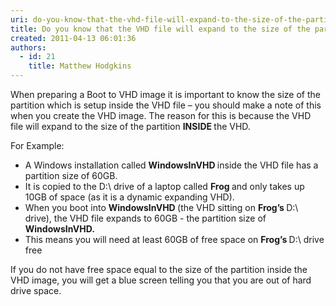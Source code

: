 ```yaml
---
uri: do-you-know-that-the-vhd-file-will-expand-to-the-size-of-the-partition-inside-the-vhd-when-you-boot-into-it
title: Do you know that the VHD file will expand to the size of the partition inside the VHD when you boot into it?
created: 2011-04-13 06:01:36
authors:
  - id: 21
    title: Matthew Hodgkins
---
```





<span class='intro'> When preparing a Boot to VHD image it is important to know the size of the partition which is setup inside the VHD file – you should make a note of this when you create the VHD image. The reason for this is because the VHD file will expand to the size of the partition <strong>INSIDE </strong>the VHD.
 </span>


  <p>For Example&#58; </p>
<ul>
    <li>A Windows installation called <strong>WindowsInVHD </strong>inside the VHD file has a partition size of 60GB. </li>
    <li>It is copied to the D&#58;\ drive of a laptop called <strong>Frog </strong>and only takes up 10GB of space (as it is a dynamic expanding VHD). </li>
    <li>When you boot into <strong>WindowsInVHD </strong>(the VHD sitting on <strong>Frog’s </strong>D&#58;\ drive), the VHD file expands to 60GB - the partition size of <strong><strong>WindowsInVHD.</strong></strong> </li>
    <li>This means you will need at least 60GB of free space on <strong>Frog’s </strong>D&#58;\ drive free </li>
</ul>
<p>If you do not have free space equal to the size of the partition inside the VHD image, you will get a blue screen telling you that you are out of hard drive space.</p>



